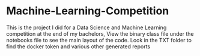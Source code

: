 # Machine-Learning-Competition
This is the project I did for a Data Science and Machine Learning competition at the end of my bachelors,
View the binary class file under the notebooks file to see the main layout of the code.
Look in the TXT folder to find the docker token and various other generated reports
